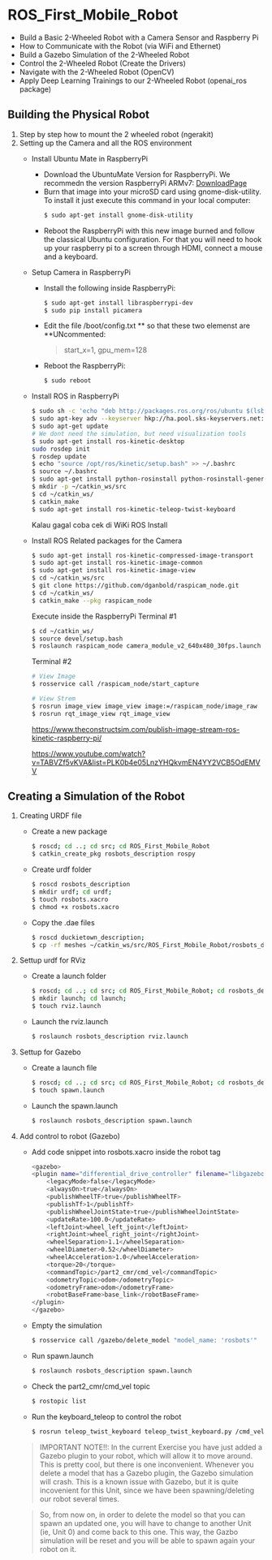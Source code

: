 # ROS_First_Mobile_Robot

- Build a Basic 2-Wheeled Robot with a Camera Sensor and Raspberry Pi
- How to Communicate with the Robot (via WiFi and Ethernet)
- Build a Gazebo Simulation of the 2-Wheeled Robot
- Control the 2-Wheeled Robot (Create the Drivers)
- Navigate with the 2-Wheeled Robot (OpenCV)
- Apply Deep Learning Trainings to our 2-Wheeled Robot (openai_ros package)


## Building the Physical Robot

1. Step by step how to mount the 2 wheeled robot (ngerakit)
2. Setting up the Camera and all the ROS environment
    - Install Ubuntu Mate in RaspberryPi
        * Download the UbuntuMate Version for RaspberryPi. We recommedn the version RaspberryPi ARMv7: [DownloadPage](https://ubuntu-mate.org/download/)
        * Burn that image into your microSD card using gnome-disk-utility. To install it just execute this command in your local computer:
            ```sh
            $ sudo apt-get install gnome-disk-utility
            ```
        * Reboot the RaspberryPi with this new image burned and follow the classical Ubuntu configuration. For that you will need to hook up your raspberry pi to a screen through HDMI, connect a mouse and a keyboard.
    - Setup Camera in RaspberryPi
        * Install the following inside RaspberryPi:
            ```sh
            $ sudo apt-get install libraspberrypi-dev
            $ sudo pip install picamera
            ```
        * Edit the file /boot/config.txt ** so that these two elemenst are **UNcommented:
            > start_x=1, 
            > gpu_mem=128
        * Reboot the RaspberryPi:
            ```sh
            $ sudo reboot
            ```
    - Install ROS in RaspberryPi
        ```sh
        $ sudo sh -c 'echo "deb http://packages.ros.org/ros/ubuntu $(lsb_release -sc) main" > /etc/apt/sources.list.d/ros-latest.list'
        $ sudo apt-key adv --keyserver hkp://ha.pool.sks-keyservers.net:80 --recv-key 421C365BD9FF1F717815A3895523BAEEB01FA116
        $ sudo apt-get update
        # We dont need the simulation, but need visualization tools
        $ sudo apt-get install ros-kinetic-desktop
        sudo rosdep init
        $ rosdep update
        $ echo "source /opt/ros/kinetic/setup.bash" >> ~/.bashrc 
        $ source ~/.bashrc
        $ sudo apt-get install python-rosinstall python-rosinstall-generator python-wstool build-essential
        $ mkdir -p ~/catkin_ws/src
        $ cd ~/catkin_ws/
        $ catkin_make
        $ sudo apt-get install ros-kinetic-teleop-twist-keyboard
        ```
        Kalau gagal coba cek di WiKi ROS Install
    - Install ROS Related packages for the Camera
        ```sh
        $ sudo apt-get install ros-kinetic-compressed-image-transport
        $ sudo apt-get install ros-kinetic-image-common
        $ sudo apt-get install ros-kinetic-image-view
        $ cd ~/catkin_ws/src
        $ git clone https://github.com/dganbold/raspicam_node.git
        $ cd ~/catkin_ws/
        $ catkin_make --pkg raspicam_node
        ```
        Execute inside the RaspberryPi
        Terminal #1
        ```sh
        $ cd ~/catkin_ws/
        $ source devel/setup.bash
        $ roslaunch raspicam_node camera_module_v2_640x480_30fps.launch
        ```
        Terminal #2
        ```sh
        # View Image
        $ rosservice call /raspicam_node/start_capture

        # View Strem
        $ rosrun image_view image_view image:=/raspicam_node/image_raw
        $ rosrun rqt_image_view rqt_image_view
        ```

        https://www.theconstructsim.com/publish-image-stream-ros-kinetic-raspberry-pi/

        https://www.youtube.com/watch?v=TABVZf5vKVA&list=PLK0b4e05LnzYHQkvmEN4YY2VCB5OdEMVV



## Creating a Simulation of the Robot

1. Creating URDF file
    - Create a new package
        ```sh
        $ roscd; cd ..; cd src; cd ROS_First_Mobile_Robot
        $ catkin_create_pkg rosbots_description rospy
        ```
    - Create urdf folder
        ```sh
        $ roscd rosbots_description
        $ mkdir urdf; cd urdf;
        $ touch rosbots.xacro
        $ chmod +x rosbots.xacro
        ```
    - Copy the .dae files
        ```sh
        $ roscd duckietown_description;
        $ cp -rf meshes ~/catkin_ws/src/ROS_First_Mobile_Robot/rosbots_description/
        ```
2. Settup urdf for RViz
    - Create a launch folder
        ```sh
        $ roscd; cd ..; cd src; cd ROS_First_Mobile_Robot; cd rosbots_description;
        $ mkdir launch; cd launch;
        $ touch rviz.launch
        ```
    - Launch the rviz.launch
        ```sh
        $ roslaunch rosbots_description rviz.launch
        ```
2. Settup for Gazebo
    - Create a launch file
        ```sh
        $ roscd; cd ..; cd src; cd ROS_First_Mobile_Robot; cd rosbots_description; cd launch;
        $ touch spawn.launch
        ```
    - Launch the spawn.launch
        ```sh
        $ roslaunch rosbots_description spawn.launch
        ```
3. Add control to robot (Gazebo)
    - Add code snippet into rosbots.xacro inside the robot tag
        ```sh
        <gazebo>
        <plugin name="differential_drive_controller" filename="libgazebo_ros_diff_drive.so">
            <legacyMode>false</legacyMode>
            <alwaysOn>true</alwaysOn>
            <publishWheelTF>true</publishWheelTF>
            <publishTf>1</publishTf>
            <publishWheelJointState>true</publishWheelJointState>
            <updateRate>100.0</updateRate>
            <leftJoint>wheel_left_joint</leftJoint>
            <rightJoint>wheel_right_joint</rightJoint>
            <wheelSeparation>1.1</wheelSeparation>
            <wheelDiameter>0.52</wheelDiameter>
            <wheelAcceleration>1.0</wheelAcceleration>
            <torque>20</torque>
            <commandTopic>/part2_cmr/cmd_vel</commandTopic>
            <odometryTopic>odom</odometryTopic>
            <odometryFrame>odom</odometryFrame>
            <robotBaseFrame>base_link</robotBaseFrame>
        </plugin>
        </gazebo>
        ```
    - Empty the simulation
        ```sh
        $ rosservice call /gazebo/delete_model "model_name: 'rosbots'"
        ```
    - Run spawn.launch
        ```sh
        $ roslaunch rosbots_description spawn.launch
        ```
    - Check the part2_cmr/cmd_vel topic
        ```sh
        $ rostopic list
        ```
    - Run the keyboard_teleop to control the robot
        ```sh
        $ rosrun teleop_twist_keyboard teleop_twist_keyboard.py /cmd_vel:=/part2_cmr/cmd_vel
        ```
    
    > IMPORTANT NOTE!!: In the current Exercise you have just added a Gazebo plugin to your robot, which will allow it to move around. This is pretty cool, but there is one inconvenient. Whenever you delete a model that has a Gazebo plugin, the Gazebo simulation will crash. This is a known issue with Gazebo, but it is quite incovenient for this Unit, since we have been spawning/deleting our robot several times.
    
    > So, from now on, in order to delete the model so that you can spawn an updated one, you will have to change to another Unit (ie, Unit 0) and come back to this one. This way, the Gazbo simulation will be reset and you will be able to spawn again your robot on it.